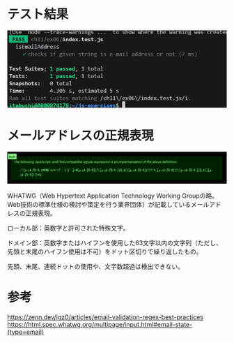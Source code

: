 # テスト結果

![alt text](image-1.png)

# メールアドレスの正規表現

<!-- /^[a-zA-Z0-9.!#$%&'*+\/=?^_`{|}~-]+@[a-zA-Z0-9](?:[a-zA-Z0-9-]{0,61}[a-zA-Z0-9])?(?:\.[a-zA-Z0-9](?:[a-zA-Z0-9-]{0,61}[a-zA-Z0-9])?)*$/ -->

![alt text](image.png)

WHATWG（Web Hypertext Application Technology Working Groupの略。Web技術の標準仕様の検討や策定を行う業界団体）が記載しているメールアドレスの正規表現。

ローカル部：英数字と許可された特殊文字。

ドメイン部：英数字またはハイフンを使用した63文字以内の文字列（ただし、先頭と末尾のハイフン使用は不可）をドット区切りで繰り返したもの。

先頭、末尾、連続ドットの使用や、文字数超過は検出できない。

# 参考

https://zenn.dev/igz0/articles/email-validation-regex-best-practices
https://html.spec.whatwg.org/multipage/input.html#email-state-(type=email)
